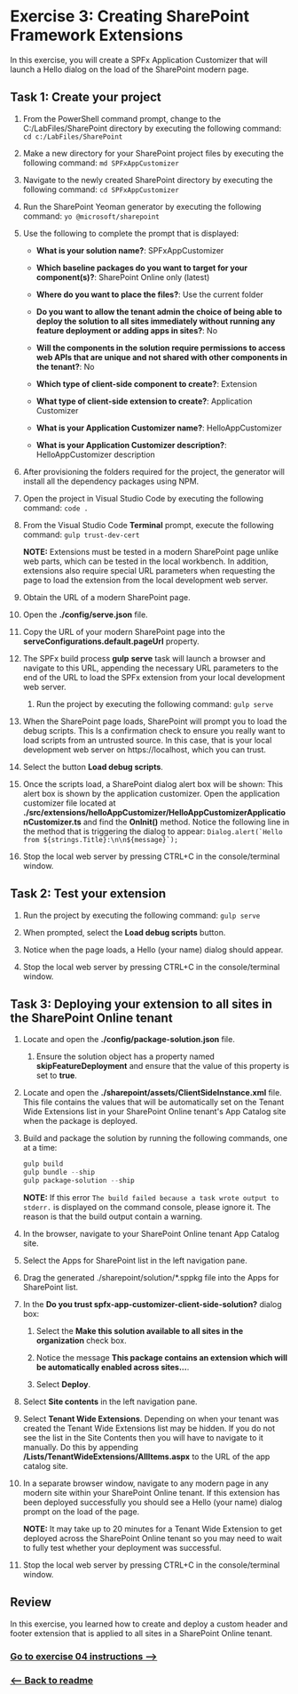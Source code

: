 ﻿# Exercise 3: Creating SharePoint Framework Extensions
In this exercise, you will create a SPFx Application Customizer that will launch a Hello dialog on the load of the SharePoint modern page.

## Task 1: Create your project

1. From the PowerShell command prompt, change to the C:/LabFiles/SharePoint directory by executing the following command: `cd c:/LabFiles/SharePoint`

1. Make a new directory for your SharePoint project files by executing the following command: `md SPFxAppCustomizer`

1. Navigate to the newly created SharePoint directory by executing the following command: `cd SPFxAppCustomizer`

1. Run the SharePoint Yeoman generator by executing the following command: `yo @microsoft/sharepoint`

1. Use the following to complete the prompt that is displayed:

    - **What is your solution name?**: SPFxAppCustomizer

    - **Which baseline packages do you want to target for your component(s)?**: SharePoint Online only (latest)

    - **Where do you want to place the files?**: Use the current folder

    - **Do you want to allow the tenant admin the choice of being able to deploy the solution to all sites immediately without running any feature deployment or adding apps in sites?**: No

    - **Will the components in the solution require permissions to access web APIs that are unique and not shared with other components in the tenant?**: No

    - **Which type of client-side component to create?**: Extension

    - **What type of client-side extension to create?**: Application Customizer

    - **What is your Application Customizer name?**: HelloAppCustomizer

    - **What is your Application Customizer description?**: HelloAppCustomizer description

1. After provisioning the folders required for the project, the generator will install all the dependency packages using NPM.

1. Open the project in Visual Studio Code by executing the following command: `code .`

1. From the Visual Studio Code **Terminal** prompt, execute the following command: `gulp trust-dev-cert`

    **NOTE:**
    Extensions must be tested in a modern SharePoint page unlike web parts, which can be tested in the local workbench. In addition, extensions also require special URL parameters when requesting the page to load the extension from the local development web server.

1. Obtain the URL of a modern SharePoint page.

1. Open the **./config/serve.json** file.

1. Copy the URL of your modern SharePoint page into the **serveConfigurations.default.pageUrl** property.

1. The SPFx build process **gulp** **serve** task will launch a browser and navigate to this URL, appending the necessary URL parameters to the end of the URL to load the SPFx extension from your local development web server.

    1. Run the project by executing the following command: `gulp serve`

1. When the SharePoint page loads, SharePoint will prompt you to load the debug scripts. This Is a confirmation check to ensure you really want to load scripts from an untrusted source. In this case, that is your local development web server on https://localhost, which you can trust.

1. Select the button **Load debug scripts**.

1. Once the scripts load, a SharePoint dialog alert box will be shown: This alert box is shown by the application customizer. Open the application customizer file located at **./src/extensions/helloAppCustomizer/HelloAppCustomizerApplicationCustomizer.ts** and find the **OnInit()** method. Notice the following line in the method that is triggering the dialog to appear: ``Dialog.alert(`Hello from ${strings.Title}:\n\n${message}`);``

1. Stop the local web server by pressing CTRL+C in the console/terminal window.

## Task 2: Test your extension

1. Run the project by executing the following command: `gulp serve`

1. When prompted, select the **Load debug scripts** button.

1. Notice when the page loads, a Hello (your name) dialog should appear.

1. Stop the local web server by pressing CTRL+C in the console/terminal window.

## Task 3: Deploying your extension to all sites in the SharePoint Online tenant

1. Locate and open the **./config/package-solution.json** file.

    1. Ensure the solution object has a property named **skipFeatureDeployment** and ensure that the value of this property is set to **true**.

1. Locate and open the **./sharepoint/assets/ClientSideInstance.xml** file. This file contains the values that will be automatically set on the Tenant Wide Extensions list in your SharePoint Online tenant's App Catalog site when the package is deployed.

1. Build and package the solution by running the following commands, one at a time:

    ```powershell
    gulp build
    gulp bundle --ship
    gulp package-solution --ship
    ```
    **NOTE:**
    If this error `The build failed because a task wrote output to stderr.` is displayed on the command console, please ignore it. The reason is that the build output contain a warning.

1. In the browser, navigate to your SharePoint Online tenant App Catalog site.

1. Select the Apps for SharePoint list in the left navigation pane.

1. Drag the generated ./sharepoint/solution/*.sppkg file into the Apps for SharePoint list.

1. In the **Do you trust spfx-app-customizer-client-side-solution?** dialog box:

    1. Select the **Make this solution available to all sites in the organization** check box.

    1. Notice the message **This package contains an extension which will be automatically enabled across sites...**.

    1. Select **Deploy**.

1. Select **Site contents** in the left navigation pane.

1. Select **Tenant Wide Extensions**. Depending on when your tenant was created the Tenant Wide Extensions list may be hidden. If you do not see the list in the Site Contents then you will have to navigate to it manually. Do this by appending **/Lists/TenantWideExtensions/AllItems.aspx** to the URL of the app catalog site.

1. In a separate browser window, navigate to any modern page in any modern site within your SharePoint Online tenant. If this extension has been deployed successfully you should see a Hello (your name) dialog prompt on the load of the page.

    **NOTE:**
    It may take up to 20 minutes for a Tenant Wide Extension to get deployed across the SharePoint Online tenant so you may need to wait to fully test whether your deployment was successful.

1. Stop the local web server by pressing CTRL+C in the console/terminal window.

## Review

In this exercise, you learned how to create and deploy a custom header and footer extension that is applied to all sites in a SharePoint Online tenant.


### [Go to exercise 04 instructions -->](05-Exercise-4-Creating-a-command-set-extension.md)

### [<-- Back to readme](../../../)